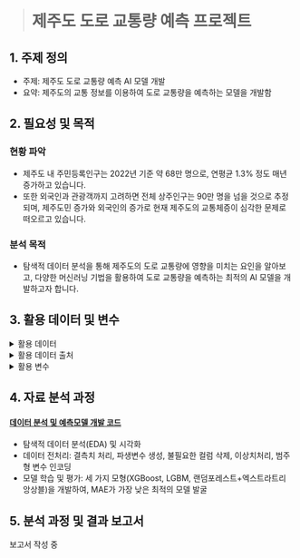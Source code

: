 > # 제주도 도로 교통량 예측 프로젝트

## 1. 주제 정의
* 주제: 제주도 도로 교통량 예측 AI 모델 개발
* 요약: 제주도의 교통 정보를 이용하여 도로 교통량을 예측하는 모델을 개발함

## 2. 필요성 및 목적
### 현황 파악
* 제주도 내 주민등록인구는 2022년 기준 약 68만 명으로, 연평균 1.3% 정도 매년 증가하고 있습니다.
* 또한 외국인과 관광객까지 고려하면 전체 상주인구는 90만 명을 넘을 것으로 추정되며, 제주도민 증가와 외국인의 증가로 현재 제주도의 교통체증이 심각한 문제로 떠오르고 있습니다.

### 분석 목적
* 탐색적 데이터 분석을 통해 제주도의 도로 교통량에 영향을 미치는 요인을 알아보고, 다양한 머신러닝 기법을 활용하여 도로 교통량을 예측하는 최적의 AI 모델을 개발하고자 합니다.

## 3. 활용 데이터 및 변수

<details>
<summary>활용 데이터</summary>
<div markdown="1">       

* train 데이터(.csv)  
-2022년 8월 이전 데이터만 존재 (단, 날짜가 모두 연속적이지 않음)  
-4,701,217개의 데이터  
-id: 샘플별 고유 id  
-target: 도로의 차량 평균 속도(km)  

|id|base_date|day_of_week|base_hour|lane_count|road_rating|road_name|multi_linked|connect_code|maximum_speed_limit|vehicle_restricted|weight_restricted|height_restricted|road_type|start_node_name|start_latitude|start_longitude|start_turn_restricted|end_node_name|end_latitude|end_longitude|end_turn_restricted|target|
|------|---|---|---|---|---|---|---|---|---|---|---|---|---|---|----|---|---|---|---|---|---|---|
|TRAIN_0000000|20220623|목|17|1|106|지방도1112호선|0|0|60.0|0|32400|0|3|제3교래교|33.427747|126.662612|없음|제3교래교|33.427749|126.662335|없음|52.0|
|TRAIN_0000001|20220728|목|21|2|103|일반국도11호선|0|0|60.0|0|0|0|0|광양사거리|33.500730|126.529107|있음|KAL사거리|33.504811|126.526240|없음|30.0|
|TRAIN_0000002|20211010|일|7|2|103|일반국도16호선|0|0|80.0|0|0|0|0|창고천교|33.279145|126.368598|없음|상창육교|33.280072|126.362147|없음|61.0|
|...|...|...|...|...|...|...|...|...|...|...|...|...|...|...|...|...|...|...|...|...|...|...|
  
* test 데이터(.csv)  
-2022년 8월 데이터만 존재 (단, 날짜가 모두 연속적이지 않음)  
-291,241개의 데이터  

|id|base_date|day_of_week|base_hour|lane_count|road_rating|road_name|multi_linked|connect_code|maximum_speed_limit|vehicle_restricted|weight_restricted|height_restricted|road_type|start_node_name|start_latitude|start_longitude|start_turn_restricted|end_node_name|end_latitude|end_longitude|end_turn_restricted|
|------|---|---|---|---|---|---|---|---|---|---|---|---|---|---|----|---|---|---|---|---|---|
|TEST_000000|20220825|목|17|3|107|연삼로|0|0|70.0|0|0|0|0|산지2교|33.499427|126.541298|없음|제주은행사거리|33.500772|126.543837|있음|
|TEST_000001|20220809|화|12|2|103|일반국도12호선|0|0|70.0|0|0|0|3|중문입구|33.33.258507|126.427003|없음|관광단지입구|33.258119|126.415840|없음|
|TEST_000002|20220805|금|2|1|103|일반국도16호선|0|0|60.0|0|0|0|0|도순3교|33.258960|126.476508|없음|도순2교|33.259206|126.474687|없음|
|...|...|...|...|...|...|...|...|...|...|...|...|...|...|...|...|...|...|...|...|...|...|

</div>
</details>


<details>
<summary>활용 데이터 출처</summary>
<div markdown="1">       

* [DACON - 제주도 도로 교통량 예측 AI 경진대회](https://dacon.io/competitions/official/235985/data)

</div>
</details>

<details>
<summary>활용 변수</summary>
<div markdown="1">

|변수명|변수 설명|
|----|----------|
|id|아이디|
|base_date|날짜|
|day_of_week|요일|
|base_hour|시간대|
|road_in_use|도로사용여부|
|lane_count|차로수|
|road_rating|도로등급|
|multi_linked|중용구간 여부|
|connect_code|연결로 코드|
|maximum_speed_limit|최고속도제한|
|weight_restricted|통과제한하중|
|height_restricted|통과제한높이|
|road_type|도로유형|
|start_latitude|시작지점의 위도|
|start_longitude|시작지점의 경도|
|start_turn_restricted|시작 지점의 회전제한 유무|
|end_latitude|도착지점의 위도|
|end_longitude|도착지점의 경도|
|end_turn_restricted|도작지점의 회전제한 유무|
|road_name|도로명|
|start_node_name|시작지점명|
|end_node_name|도착지점명|
|vehicle_restricted|통과제한차량|
|target|평균속도(km)|


</div>
</details>
  
  
  
## 4. 자료 분석 과정

#### [데이터 분석 및 예측모델 개발 코드](https://github.com/jiazzang/Project_2022_jeju_traffic_volume_data_analysis/blob/main/%EB%8D%B0%EC%9D%B4%ED%84%B0_%EC%A0%84%EC%B2%98%EB%A6%AC_%EB%B0%8F_%EB%AA%A8%EB%8D%B8_%EA%B0%9C%EB%B0%9C.ipynb)
* 탐색적 데이터 분석(EDA) 및 시각화
* 데이터 전처리: 결측치 처리, 파생변수 생성, 불필요한 컬럼 삭제, 이상치처리, 범주형 변수 인코딩
* 모델 학습 및 평가: 세 가지 모형(XGBoost, LGBM, 랜덤포레스트+엑스트라트리 앙상블)을 개발하여, MAE가 가장 낮은 최적의 모델 발굴  

## 5. 분석 과정 및 결과 보고서  
보고서 작성 중
